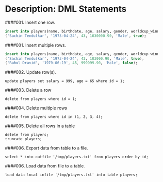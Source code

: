 # Description: DML Statements

####001. Insert one row.
```sql
insert into players(name, birthdate, age, salary, gender, worldcup_winner) values
('Sachin Tendulkar', '1973-04-24', 43, 1030000.90, 'Male', true);
```

####001. Insert multiple rows.
```sql
insert into players(name, birthdate, age, salary, gender, worldcup_winner) values
('Sachin Tendulkar', '1973-04-24', 43, 103000.90, 'Male', true),
('Rahul Dravid', '1970-06-19', 45, 999999.90, 'Male', false);
```

####002. Update row(s).
```
update players set salary = 999, age = 65 where id = 1;
```

####003. Delete a row
```
delete from players where id = 1;
```

####004. Delete multiple rows
```
delete from players where id in (1, 2, 3, 4);
```

####005. Delete all rows in a table
```
delete from players;
truncate players;
```

####006. Export data from table to a file.
```
select * into outfile '/tmp/players.txt' from players order by id;
```

####006. Load data from file to a table.
```
load data local infile '/tmp/players.txt' into table players;
```
